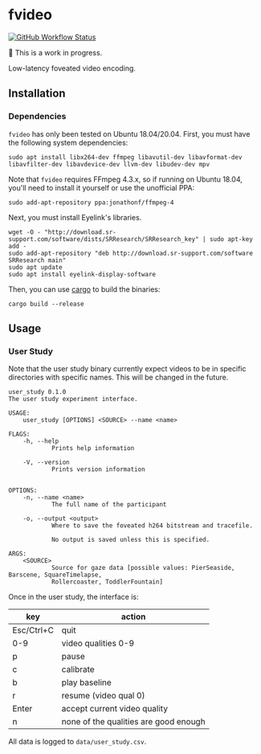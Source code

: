 # fvideo

[![GitHub Workflow Status](https://img.shields.io/github/workflow/status/lukehsiao/fvideo/rust)](https://github.com/lukehsiao/fvideo/actions)

:construction: This is a work in progress.

Low-latency foveated video encoding.

## Installation

### Dependencies

`fvideo` has only been tested on Ubuntu 18.04/20.04. First, you must have the
following system dependencies:

```
sudo apt install libx264-dev ffmpeg libavutil-dev libavformat-dev libavfilter-dev libavdevice-dev llvm-dev libudev-dev mpv
```

Note that `fvideo` requires FFmpeg 4.3.x, so if running on Ubuntu 18.04, you'll need to install it
yourself or use the unofficial PPA:

```
sudo add-apt-repository ppa:jonathonf/ffmpeg-4
```

Next, you must install Eyelink's libraries.

```
wget -O - "http://download.sr-support.com/software/dists/SRResearch/SRResearch_key" | sudo apt-key add -
sudo add-apt-repository "deb http://download.sr-support.com/software SRResearch main"
sudo apt update
sudo apt install eyelink-display-software
```

Then, you can use [cargo] to build the binaries:

```
cargo build --release
```

## Usage

### User Study

Note that the user study binary currently expect videos to be in specific directories with specific
names. This will be changed in the future.

```
user_study 0.1.0
The user study experiment interface.

USAGE:
    user_study [OPTIONS] <SOURCE> --name <name>

FLAGS:
    -h, --help
            Prints help information

    -V, --version
            Prints version information


OPTIONS:
    -n, --name <name>
            The full name of the participant

    -o, --output <output>
            Where to save the foveated h264 bitstream and tracefile.

            No output is saved unless this is specified.

ARGS:
    <SOURCE>
            Source for gaze data [possible values: PierSeaside, Barscene, SquareTimelapse,
            Rollercoaster, ToddlerFountain]
```

Once in the user study, the interface is:

| key        | action                                |
| ---------- | ------------------------------------- |
| Esc/Ctrl+C | quit                                  |
| 0-9        | video qualities 0-9                   |
| p          | pause                                 |
| c          | calibrate                             |
| b          | play baseline                         |
| r          | resume (video qual 0)                 |
| Enter      | accept current video quality          |
| n          | none of the qualities are good enough |

All data is logged to `data/user_study.csv`.

[cargo]: https://doc.rust-lang.org/cargo/getting-started/installation.html
